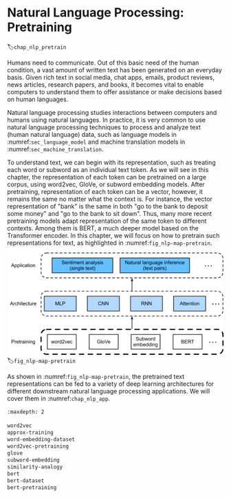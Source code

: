 # Natural Language Processing: Pretraining
:label:`chap_nlp_pretrain`


Humans need to communicate.
Out of this basic need of the human condition, a vast amount of written text has been generated on an everyday basis.
Given rich text in social media, chat apps, emails, product reviews, news articles,  research papers, and books, it becomes vital to enable computers to understand them to offer assistance or make decisions based on human languages.

Natural language processing studies interactions between computers and humans using natural languages.
In practice, it is very common to use natural language processing techniques to process and analyze text (human natural language) data, such as language models in :numref:`sec_language_model` and machine translation models in :numref:`sec_machine_translation`.

To understand text, we can begin with its representation,
such as treating each word or subword as an individual text token.
As we will see in this chapter,
the representation of each token can be pretrained on a large corpus,
using word2vec, GloVe, or subword embedding models.
After pretraining, representation of each token can be a vector,
however, it remains the same no matter what the context is.
For instance, the vector representation of "bank" is the same
in both
"go to the bank to deposit some money"
and
"go to the bank to sit down".
Thus, many more recent pretraining models adapt representation of the same token
to different contexts.
Among them is BERT, a much deeper model based on the Transformer encoder.
In this chapter, we will focus on how to pretrain such representations for text,
as highlighted in :numref:`fig_nlp-map-pretrain`.

![Pretrained text representations can be fed to various deep learning architectures for different downstream natural language processing applications. This chapter focuses on the upstream text representation pretraining.](https://raw.githubusercontent.com/d2l-ai/d2l-en/master/img/nlp-map-pretrain.svg)
:label:`fig_nlp-map-pretrain`

As shown in :numref:`fig_nlp-map-pretrain`,
the pretrained text representations can be fed to
a variety of deep learning architectures for different downstream natural language processing applications.
We will cover them in :numref:`chap_nlp_app`.

```toc
:maxdepth: 2

word2vec
approx-training
word-embedding-dataset
word2vec-pretraining
glove
subword-embedding
similarity-analogy
bert
bert-dataset
bert-pretraining
```
